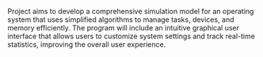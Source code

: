 Project aims to develop a comprehensive simulation model for an operating system that uses simplified algorithms to manage tasks, devices, and memory efficiently. The program will include an intuitive graphical user interface that allows users to customize system settings and track real-time statistics, improving the overall user experience.
